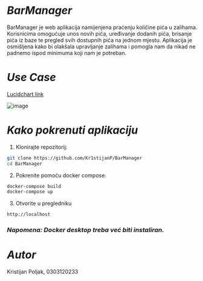# ***BarManager***

BarManager je web aplikacija namijenjena praćenju količine pića u zalihama. Korisnicima omogućuje unos novih pića, uređivanje dodanih pića, brisanje pića iz baze te pregled svih dostupnih pića na jednom mjestu. Aplikacija je osmišljena kako bi olakšala upravljanje zalihama i pomogla nam da nikad ne padnemo ispod minimuma koji nam je potreban.
# ***Use Case***

[Lucidchart link](https://lucid.app/lucidchart/bcb9ba87-44a3-4430-8a9f-7e34fb58ac2d/edit?viewport_loc=726%2C15%2C1745%2C778%2Czok3yUf69dyn&invitationId=inv_a3d20d66-5f26-4759-8554-3a5b9e41c7df)

![image](https://github.com/user-attachments/assets/c98d5a60-215c-4695-85c7-d8bce44f3618)


# ***Kako pokrenuti aplikaciju***

1.  Klonirajte repozitorij:
```bash
git clone https://github.com/Kr1stijanP/BarManager
cd BarManager
```
2.  Pokrenite pomoću docker compose:
```bash
docker-compose build
docker-compose up
```
3. Otvorite u pregledniku
```bash
http://localhost
```

### ***Napomena: Docker desktop treba već biti instaliran.***

# ***Autor***
Kristijan Poljak, 0303120233



